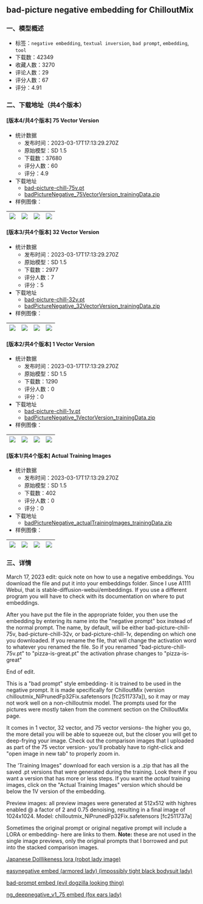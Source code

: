 ## bad-picture negative embedding for ChilloutMix
### 一、模型概述

- 标签：`negative embedding`, `textual inversion`, `bad prompt`, `embedding`, `tool`
- 下载数：42349
- 收藏人数：3270
- 评论人数：29
- 评分人数：67
- 评分：4.91

### 二、下载地址（共4个版本）

#### [版本4/共4个版本] 75 Vector Version

- 统计数据
  - 发布时间：2023-03-17T17:13:29.270Z
  - 原始模型：SD 1.5
  - 下载数：37680
  - 评分人数：60
  - 评分：4.9
- 下载地址
  - [bad-picture-chill-75v.pt](https://civitai.com/api/download/models/20170)
  - [badPictureNegative_75VectorVersion_trainingData.zip](https://civitai.com/api/download/models/20170?type=Training%20Data)
- 样例图像：

| <img src="https://image.civitai.com/xG1nkqKTMzGDvpLrqFT7WA/b5cd1669-7a84-44e8-7cb3-6a7565636500/width=450/213186.jpeg" /> | <img src="https://image.civitai.com/xG1nkqKTMzGDvpLrqFT7WA/835686da-7d81-43b9-65d4-5b6d94e8a100/width=450/213184.jpeg" /> | <img src="https://image.civitai.com/xG1nkqKTMzGDvpLrqFT7WA/cdb3352c-f15f-440e-d96f-a64cef58be00/width=450/213185.jpeg" /> | <img src="https://image.civitai.com/xG1nkqKTMzGDvpLrqFT7WA/92927d80-30b9-4fd0-ba6f-634c98397400/width=450/213182.jpeg" /> |
| ---- | ---- | ---- | ---- |

#### [版本3/共4个版本] 32 Vector Version

- 统计数据
  - 发布时间：2023-03-17T17:13:29.270Z
  - 原始模型：SD 1.5
  - 下载数：2977
  - 评分人数：7
  - 评分：5
- 下载地址
  - [bad-picture-chill-32v.pt](https://civitai.com/api/download/models/20171)
  - [badPictureNegative_32VectorVersion_trainingData.zip](https://civitai.com/api/download/models/20171?type=Training%20Data)
- 样例图像：

| <img src="https://image.civitai.com/xG1nkqKTMzGDvpLrqFT7WA/00576fc6-fd9a-4d4d-a1f2-de815118f800/width=450/213192.jpeg" /> | <img src="https://image.civitai.com/xG1nkqKTMzGDvpLrqFT7WA/52efccc3-7908-4cbc-b476-f4f39b847e00/width=450/213190.jpeg" /> | <img src="https://image.civitai.com/xG1nkqKTMzGDvpLrqFT7WA/a94d91f1-6f99-408b-1daf-0aed62a01000/width=450/213191.jpeg" /> | <img src="https://image.civitai.com/xG1nkqKTMzGDvpLrqFT7WA/0967e3d9-307f-4687-3465-98a472c31f00/width=450/213188.jpeg" /> |
| ---- | ---- | ---- | ---- |

#### [版本2/共4个版本] 1 Vector Version

- 统计数据
  - 发布时间：2023-03-17T17:13:29.270Z
  - 原始模型：SD 1.5
  - 下载数：1290
  - 评分人数：0
  - 评分：0
- 下载地址
  - [bad-picture-chill-1v.pt](https://civitai.com/api/download/models/20172)
  - [badPictureNegative_1VectorVersion_trainingData.zip](https://civitai.com/api/download/models/20172?type=Training%20Data)
- 样例图像：

| <img src="https://image.civitai.com/xG1nkqKTMzGDvpLrqFT7WA/4bdce983-e18b-4336-c59a-e8b6c226d800/width=450/213199.jpeg" /> | <img src="https://image.civitai.com/xG1nkqKTMzGDvpLrqFT7WA/68f5605d-b942-467f-807d-dba86fe03c00/width=450/213197.jpeg" /> | <img src="https://image.civitai.com/xG1nkqKTMzGDvpLrqFT7WA/7299bd7d-f788-44bc-79c1-94da1a87bd00/width=450/213198.jpeg" /> | <img src="https://image.civitai.com/xG1nkqKTMzGDvpLrqFT7WA/60e5683a-5ad8-4163-8b3b-f5b94a2da000/width=450/213195.jpeg" /> |
| ---- | ---- | ---- | ---- |

#### [版本1/共4个版本] Actual Training Images

- 统计数据
  - 发布时间：2023-03-17T17:13:29.270Z
  - 原始模型：SD 1.5
  - 下载数：402
  - 评分人数：0
  - 评分：0
- 下载地址
  - [badPictureNegative_actualTrainingImages_trainingData.zip](https://civitai.com/api/download/models/20387)
- 样例图像：

| <img src="https://image.civitai.com/xG1nkqKTMzGDvpLrqFT7WA/24f2a961-d911-40b1-58e9-1cf9e6b2eb00/width=450/215908.jpeg" /> | <img src="https://image.civitai.com/xG1nkqKTMzGDvpLrqFT7WA/f5c70e8c-0ff2-4de1-c195-3d894e3dbd00/width=450/215907.jpeg" /> | <img src="https://image.civitai.com/xG1nkqKTMzGDvpLrqFT7WA/f17eb70c-e381-48d7-b2ef-3ae9026b5300/width=450/215906.jpeg" /> | <img src="https://image.civitai.com/xG1nkqKTMzGDvpLrqFT7WA/60c4b2de-648c-403c-991a-7311ffdd9400/width=450/216019.jpeg" /> |
| ---- | ---- | ---- | ---- |


### 三、详情
<p>March 17, 2023 edit: quick note on how to use a negative embeddings.  You download the file and put it into your embeddings folder.  Since I use A1111 Webui, that is stable-diffusion-webui/embeddings.  If you use a different program you will have to check with its documentation on where to put embeddings.  </p><p>After you have put the file in the appropriate folder, you then use the embedding by entering its name into the "negative prompt" box instead of the normal prompt.  The name, by default, will be either bad-picture-chill-75v, bad-picture-chill-32v, or bad-picture-chill-1v, depending on which one you downloaded.  If you rename the file, that will change the activation word to whatever you renamed the file.  So if you renamed "bad-picture-chill-75v.pt" to "pizza-is-great.pt" the activation phrase changes to "pizza-is-great"</p><p>End of edit.</p><p></p><p></p><p>This is a "bad prompt" style embedding- it is trained to be used in the negative prompt. It is made specifically for ChilloutMix (version chilloutmix_NiPrunedFp32Fix.safetensors [fc2511737a]), so it may or may not work well on a non-chilloutmix model. The prompts used for the pictures were mostly taken from the comment section on the ChilloutMix page.</p><p></p><p>It comes in 1 vector, 32 vector, and 75 vector versions- the higher you go, the more detail you will be able to squeeze out, but the closer you will get to deep-frying your image. Check out the comparison images that I uploaded as part of the 75 vector version- you'll probably have to right-click and "open image in new tab" to properly zoom in.</p><p></p><p>The 'Training Images" download for each version is a .zip that has all the saved .pt versions that were generated during the training. Look there if you want a version that has more or less steps. If you want the <em>actual</em> training images, click on the "Actual Training Images" version which should be below the 1V version of the embedding.</p><p></p><p>Preview images: all preview images were generated at 512x512 with highres enabled @ a factor of 2 and 0.75 denoising, resulting in a final image of 1024x1024. Model: chilloutmix_NiPrunedFp32Fix.safetensors [fc2511737a]</p><p></p><p>Sometimes the original prompt or original negative prompt will include a LORA or embedding- here are links to them. <strong>Note:</strong> these are not used in the single image previews, only the original prompts that I borrowed and put into the stacked comparison images.</p><p><a target="_blank" rel="ugc" href="https://huggingface.co/AnonPerson/ChilloutMix/blob/main/Japanese-doll-likeness.safetensors">Japanese Dolllikeness lora (robot lady image)</a></p><p><a target="_blank" rel="ugc" href="https://civitai.com/models/7808/easynegative">easynegative embed (armored lady) (impossibly tight black bodysuit lady)</a></p><p><a target="_blank" rel="ugc" href="https://huggingface.co/datasets/Nerfgun3/bad_prompt/tree/main">bad-prompt embed (evil dogzilla looking thing)</a></p><p><a target="_blank" rel="ugc" href="https://civitai.com/models/4629/deep-negative-v1x">ng_deepnegative_v1_75 embed (fox ears lady)</a></p>